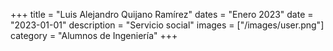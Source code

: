 +++
title = "Luis Alejandro Quijano Ramírez"
dates = "Enero 2023"
date = "2023-01-01"
description = "Servicio social"
images = ["/images/user.png"]
category = "Alumnos de Ingeniería"
+++
